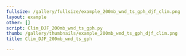 ```yaml
---
fullsize: /gallery/fullsize/example_200mb_wnd_ts_gph_djf_clim.png
layout: example
other: []
script: Clim_DJF_200mb_wnd_ts_gph.py
thumb: /gallery/thumbnails/example_200mb_wnd_ts_gph_djf_clim.png
title: Clim_DJF_200mb_wnd_ts_gph

---
```


